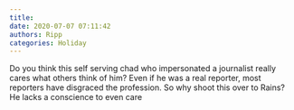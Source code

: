 ```yaml
---
title: 
date: 2020-07-07 07:11:42
authors: Ripp
categories: Holiday
---
```


 Do you think this self serving chad who impersonated a journalist really cares what others think of him?
Even if he was a real reporter, most reporters have disgraced the profession.   So why shoot this over to Rains?  He lacks a conscience to even care